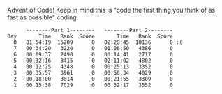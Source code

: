 Advent of Code! 
Keep in mind this is "code the first thing you think of as fast as possible" coding.


```
      --------Part 1--------   --------Part 2--------
Day       Time   Rank  Score       Time   Rank  Score
  8   01:54:19  15209      0   02:28:45  10136      0 :(
  7   00:34:20   3220      0   01:06:50   4386      0
  6   00:09:37   2490      0   00:14:41   2717      0
  5   00:32:16   3415      0   02:11:02   4802      0
  4   00:12:25   4348      0   00:25:13   3352      0
  3   00:35:57   3961      0   00:56:34   4029      0
  2   00:18:00   3814      0   00:21:55   3309      0
  1   00:15:38   7029      0   00:32:17   3552      0
```
